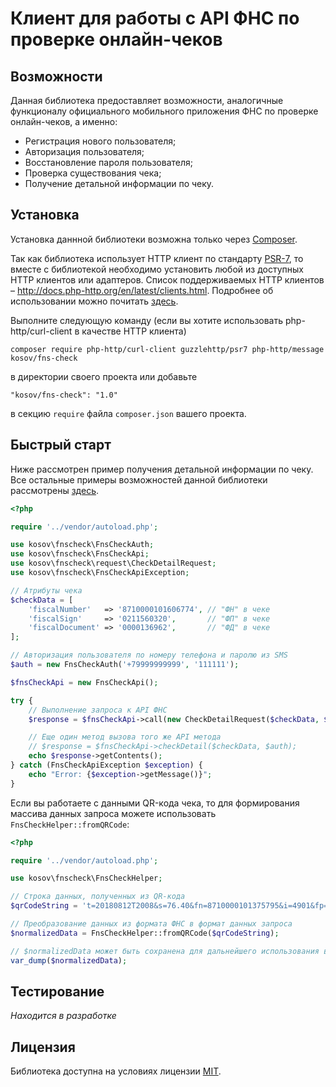 # Клиент для работы с API ФНС по проверке онлайн-чеков

## Возможности

Данная библиотека предоставляет возможности, аналогичные функционалу официального мобильного приложения ФНС по проверке онлайн-чеков, а именно:

- Регистрация нового пользователя;
- Авторизация пользователя;
- Восстановление пароля пользователя;
- Проверка существования чека;
- Получение детальной информации по чеку.

## Установка

Установка даннной библиотеки возможна только через [Composer](https://getcomposer.org/).

Так как библиотека использует HTTP клиент по стандарту [PSR-7](https://www.php-fig.org/psr/psr-7/), то вместе с библиотекой необходимо установить любой из доступных HTTP клиентов или адаптеров. Список поддерживаемых HTTP клиентов – http://docs.php-http.org/en/latest/clients.html. Подробнее об использовании можно почитать [здесь](http://docs.php-http.org/en/latest/httplug/users.html).

Выполните следующую команду (если вы хотите использовать php-http/curl-client в качестве HTTP клиента)
```
composer require php-http/curl-client guzzlehttp/psr7 php-http/message kosov/fns-check
```
в директории своего проекта или добавьте
```
"kosov/fns-check": "1.0"
```
в секцию `require` файла `composer.json` вашего проекта.

## Быстрый старт

Ниже рассмотрен пример получения детальной информации по чеку. Все остальные примеры возможностей данной библиотеки рассмотрены [здесь](URL).

```php
<?php

require '../vendor/autoload.php';

use kosov\fnscheck\FnsCheckAuth;
use kosov\fnscheck\FnsCheckApi;
use kosov\fnscheck\request\CheckDetailRequest;
use kosov\fnscheck\FnsCheckApiException;

// Атрибуты чека
$checkData = [
    'fiscalNumber'   => '8710000101606774', // "ФН" в чеке
    'fiscalSign'     => '0211560320',       // "ФП" в чеке
    'fiscalDocument' => '0000136962',       // "ФД" в чеке
];

// Авторизация пользователя по номеру телефона и паролю из SMS
$auth = new FnsCheckAuth('+79999999999', '111111');

$fnsCheckApi = new FnsCheckApi();

try {
    // Выполнение запроса к API ФНС
    $response = $fnsCheckApi->call(new CheckDetailRequest($checkData, $auth));

    // Еще один метод вызова того же API метода
    // $response = $fnsCheckApi->checkDetail($checkData, $auth);
    echo $response->getContents();
} catch (FnsCheckApiException $exception) {
    echo "Error: {$exception->getMessage()}";
}
```

Если вы работаете с данными QR-кода чека, то для формирования массива данных запроса можете использовать `FnsCheckHelper::fromQRCode`:

```php
<?php

require '../vendor/autoload.php';

use kosov\fnscheck\FnsCheckHelper;

// Строка данных, полученных из QR-кода
$qrCodeString = 't=20180812T2008&s=76.40&fn=8710000101375795&i=4901&fp=3307350167&n=1';

// Преобразование данных из формата ФНС в формат данных запроса
$normalizedData = FnsCheckHelper::fromQRCode($qrCodeString);

// $normalizedData может быть сохранена для дальнейшего использования в качестве аргумента функций запросов
var_dump($normalizedData);
```

## Тестирование

*Находится в разработке*

## Лицензия

Библиотека доступна на условиях лицензии [MIT](http://www.opensource.org/licenses/mit-license.php).
